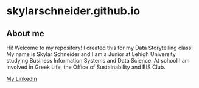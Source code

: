 # skylarschneider.github.io
## About me

Hi! Welcome to my repository! I created this for my Data Storytelling class! My name is Skylar Schneider and I am a Junior at Lehigh University studying Business Information Systems and Data Science. At school I am involved in Greek Life, the Office of Sustainability and BIS Club. 

[My LinkedIn](https://www.linkedin.com/in/skylarschneider98/) 
